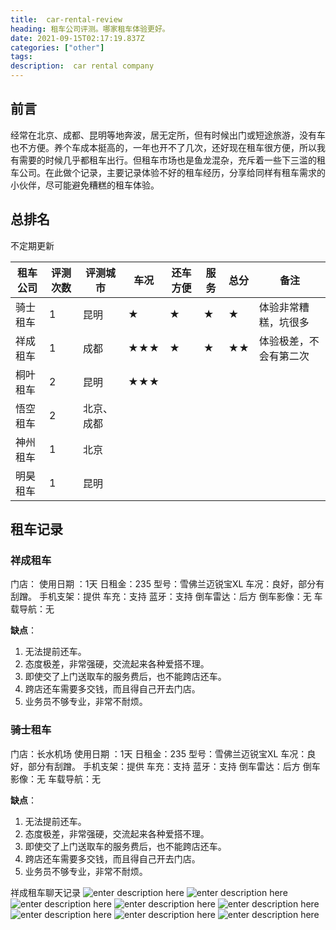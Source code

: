 ```yaml
---
title:  car-rental-review
heading: 租车公司评测。哪家租车体验更好。
date: 2021-09-15T02:17:19.837Z
categories: ["other"]
tags: 
description:  car rental company
---
```



## 前言

经常在北京、成都、昆明等地奔波，居无定所，但有时候出门或短途旅游，没有车也不方便。养个车成本挺高的，一年也开不了几次，还好现在租车很方便，所以我有需要的时候几乎都租车出行。但租车市场也是鱼龙混杂，充斥着一些下三滥的租车公司。在此做个记录，主要记录体验不好的租车经历，分享给同样有租车需求的小伙伴，尽可能避免糟糕的租车体验。



## 总排名
不定期更新

| 租车公司 | 评测次数 | 评测城市 | 车况 | 还车方便 |  服务   | 总分 | 备注 |
| -------- | -------- | -------- | ---- | ---- | --- |--- |--- |
|    骑士租车      |   1       |   昆明       |    ★  |   ★   |   ★  |  ★  |  体验非常糟糕，坑很多  |
|  祥成租车     |  1        |    成都      |  ★★★      |  ★    | ★    | ★★   |  体验极差，不会有第二次  | 
|   桐叶租车       |     2     |    昆明      |   ★★★   |      |     |    |    | 
|   悟空租车       |     2     |   北京、 成都      |      |      |     |    |    | 
|   神州租车       |     1     |    北京      |      |      |     |    |    | 
|   明昊租车       |     1     |    昆明      |      |      |     |    |    | 


## 租车记录

### 祥成租车

门店：
使用日期 ：1天
日租金：235
型号：雪佛兰迈锐宝XL
车况：良好，部分有刮蹭。
手机支架：提供
车充：支持
蓝牙：支持
倒车雷达：后方
倒车影像：无
车载导航：无


**缺点**：
1. 无法提前还车。
2. 态度极差，非常强硬，交流起来各种爱搭不理。
3. 即使交了上门送取车的服务费后，也不能跨店还车。
4. 跨店还车需要多交钱，而且得自己开去门店。
5. 业务员不够专业，非常不耐烦。


### 骑士租车



门店：长水机场
使用日期 ：1天
日租金：235
型号：雪佛兰迈锐宝XL
车况：良好，部分有刮蹭。
手机支架：提供
车充：支持
蓝牙：支持
倒车雷达：后方
倒车影像：无
车载导航：无


**缺点**：
1. 无法提前还车。
2. 态度极差，非常强硬，交流起来各种爱搭不理。
3. 即使交了上门送取车的服务费后，也不能跨店还车。
4. 跨店还车需要多交钱，而且得自己开去门店。
5. 业务员不够专业，非常不耐烦。




祥成租车聊天记录
![enter description here](./images/1631673783851.png)
![enter description here](./images/1631673832705.png)
![enter description here](./images/1631673874521.png)
![enter description here](./images/1631673919018.png)
![enter description here](./images/1631674028961.png)
![enter description here](./images/1631674065999.png)
![enter description here](./images/1631674115125.png)
![enter description here](./images/1631674385641.png)


